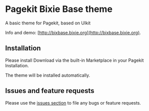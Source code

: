 # Pagekit Bixie Base theme

A basic theme for Pagekit, based on UIkit

Info and demo: [http://bixbase.bixie.org](http://bixbase.bixie.org).

## Installation

Please install Download via the built-in Marketplace in your Pagekit Installation.

The theme will be installed automatically.

## Issues and feature requests

Please use the [issues section](https://github.com/Bixie/pagekit-bixbase/issues) to file any bugs or feature requests.